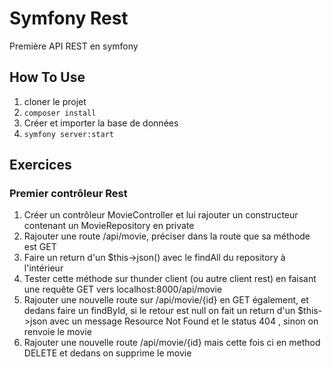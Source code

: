 # Symfony Rest 
Première API REST en symfony

## How To Use
1. cloner le projet
2. `composer install`
3. Créer et importer la base de données
4. `symfony server:start`

## Exercices

### Premier contrôleur Rest
1. Créer un contrôleur MovieController et lui rajouter un constructeur contenant un MovieRepository en private	
2. Rajouter une route /api/movie, préciser dans la route que sa méthode est GET	
3. Faire un return d'un $this->json() avec le findAll du repository à l'intérieur
4. Tester cette méthode sur thunder client (ou autre client rest) en faisant une requête GET vers localhost:8000/api/movie
5. Rajouter une nouvelle route sur /api/movie/{id} en GET également, et dedans faire un findById, si le retour est null on fait un return d'un $this->json avec un message Resource Not Found et le status 404  , sinon on renvoie le movie
6. Rajouter une nouvelle route /api/movie/{id} mais cette fois ci en method DELETE et dedans on supprime le movie